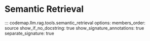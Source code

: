 # Semantic Retrieval

::: codemap.llm.rag.tools.semantic_retrieval
    options:
      members_order: source
      show_if_no_docstring: true
      show_signature_annotations: true
      separate_signature: true

